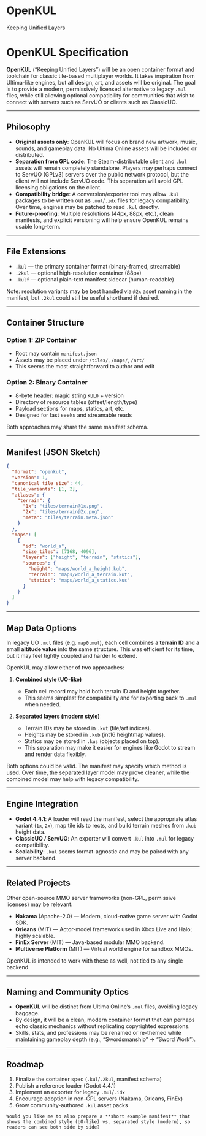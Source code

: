 # OpenKUL

Keeping Unified Layers

# OpenKUL Specification

**OpenKUL** (“Keeping Unified Layers”) will be an open container format and toolchain for classic tile-based multiplayer worlds. It takes inspiration from Ultima-like engines, but all design, art, and assets will be original. The goal is to provide a modern, permissively licensed alternative to legacy `.mul` files, while still allowing optional compatibility for communities that wish to connect with servers such as ServUO or clients such as ClassicUO.

---

## Philosophy

- **Original assets only**: OpenKUL will focus on brand new artwork, music, sounds, and gameplay data. No Ultima Online assets will be included or distributed.  
- **Separation from GPL code**: The Steam-distributable client and `.kul` assets will remain completely standalone. Players may perhaps connect to ServUO (GPLv3) servers over the public network protocol, but the client will not include ServUO code. This separation will avoid GPL licensing obligations on the client.  
- **Compatibility bridge**: A conversion/exporter tool may allow `.kul` packages to be written out as `.mul`/`.idx` files for legacy compatibility. Over time, engines may be patched to read `.kul` directly.  
- **Future-proofing**: Multiple resolutions (44px, 88px, etc.), clean manifests, and explicit versioning will help ensure OpenKUL remains usable long-term.  

---

## File Extensions

- `.kul` — the primary container format (binary-framed, streamable)  
- `.2kul` — optional high-resolution container (88px)  
- `.kulf` — optional plain-text manifest sidecar (human-readable)  

Note: resolution variants may be best handled via `@2x` asset naming in the manifest, but `.2kul` could still be useful shorthand if desired.

---

## Container Structure

### Option 1: ZIP Container
- Root may contain `manifest.json`  
- Assets may be placed under `/tiles/`, `/maps/`, `/art/`  
- This seems the most straightforward to author and edit

### Option 2: Binary Container
- 8-byte header: magic string `KUL0` + version  
- Directory of resource tables (offset/length/type)  
- Payload sections for maps, statics, art, etc.  
- Designed for fast seeks and streamable reads  

Both approaches may share the same manifest schema.

---

## Manifest (JSON Sketch)

```json
{
  "format": "openkul",
  "version": 1,
  "canonical_tile_size": 44,
  "tile_variants": [1, 2],
  "atlases": {
    "terrain": {
      "1x": "tiles/terrain@1x.png",
      "2x": "tiles/terrain@2x.png",
      "meta": "tiles/terrain.meta.json"
    }
  },
  "maps": [
    {
      "id": "world_a",
      "size_tiles": [7168, 4096],
      "layers": ["height", "terrain", "statics"],
      "sources": {
        "height": "maps/world_a_height.kub",
        "terrain": "maps/world_a_terrain.kut",
        "statics": "maps/world_a_statics.kus"
      }
    }
  ]
}
````

---

## Map Data Options

In legacy UO `.mul` files (e.g. `map0.mul`), each cell combines a **terrain ID** and a small **altitude value** into the same structure. This was efficient for its time, but it may feel tightly coupled and harder to extend.

OpenKUL may allow either of two approaches:

1. **Combined style (UO-like)**

   * Each cell record may hold both terrain ID and height together.
   * This seems simplest for compatibility and for exporting back to `.mul` when needed.

2. **Separated layers (modern style)**

   * Terrain IDs may be stored in `.kut` (tile/art indices).
   * Heights may be stored in `.kub` (int16 heightmap values).
   * Statics may be stored in `.kus` (objects placed on top).
   * This separation may make it easier for engines like Godot to stream and render data flexibly.

Both options could be valid. The manifest may specify which method is used. Over time, the separated layer model may prove cleaner, while the combined model may help with legacy compatibility.

---

## Engine Integration

* **Godot 4.4.1**: A loader will read the manifest, select the appropriate atlas variant (`1x`, `2x`), map tile ids to rects, and build terrain meshes from `.kub` height data.
* **ClassicUO / ServUO**: An exporter will convert `.kul` into `.mul` for legacy compatibility.
* **Scalability**: `.kul` seems format-agnostic and may be paired with any server backend.

---

## Related Projects

Other open-source MMO server frameworks (non-GPL, permissive licenses) may be relevant:

* **Nakama** (Apache-2.0) — Modern, cloud-native game server with Godot SDK.
* **Orleans** (MIT) — Actor-model framework used in Xbox Live and Halo; highly scalable.
* **FinEx Server** (MIT) — Java-based modular MMO backend.
* **Multiverse Platform** (MIT) — Virtual world engine for sandbox MMOs.

OpenKUL is intended to work with these as well, not tied to any single backend.

---

## Naming and Community Optics

* **OpenKUL** will be distinct from Ultima Online’s `.mul` files, avoiding legacy baggage.
* By design, it will be a clean, modern container format that can perhaps echo classic mechanics without replicating copyrighted expressions.
* Skills, stats, and professions may be renamed or re-themed while maintaining gameplay depth (e.g., “Swordsmanship” → “Sword Work”).

---

## Roadmap

1. Finalize the container spec (`.kul`/`.2kul`, manifest schema)
2. Publish a reference loader (Godot 4.4.1)
3. Implement an exporter for legacy `.mul`/`.idx`
4. Encourage adoption in non-GPL servers (Nakama, Orleans, FinEx)
5. Grow community-authored `.kul` asset packs

```
Would you like me to also prepare a **short example manifest** that shows the combined style (UO-like) vs. separated style (modern), so readers can see both side by side?
```
